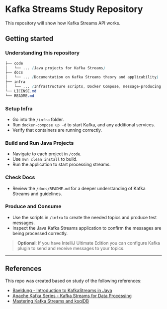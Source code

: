 # **Kafka Streams Study Repository**

This repository will show how Kafka Streams API works.

## Getting started

### Understanding this repository

```scss
├── code
│   └── ... (Java projects for Kafka Streams)
├── docs
│   └── ... (Documentation on Kafka Streams theory and applicability)
├── infra
│   └── ... (Infrastructure scripts, Docker Compose, message-producing scripts, etc.)
└── LICENSE.md
└── README.md
```

### Setup Infra

- Go into the `/infra` folder.
- Run `docker-compose up -d` to start Kafka, and any additional services.
- Verify that containers are running correctly.

### Build and Run Java Projects

- Navigate to each project in `/code`.
- Use `mvn clean install` to build.
- Run the application to start processing streams.

### Check Docs

- Review the `/docs/README.md` for a deeper understanding of Kafka Streams and guidelines.

### Produce and Consume

- Use the scripts in `/infra` to create the needed topics and produce test messages.
- Inspect the Java Kafka Streams application to confirm the messages are being processed correctly.

> **Optional**: If you have IntelliJ Ultimate Edition you can configure Kafka plugin to send and receive messages to your topics.

---
## References

This repo was created based on study of the following references:

- [Baeldung - Introduction to KafkaStreams in Java](https://www.baeldung.com/java-kafka-streams)
- [Apache Kafka Series - Kafka Streams for Data Processing](https://www.udemy.com/course/kafka-streams)
- [Mastering Kafka Streams and ksqlDB](https://learning.oreilly.com/library/view/mastering-kafka-streams/9781492062486/ch07.html)

